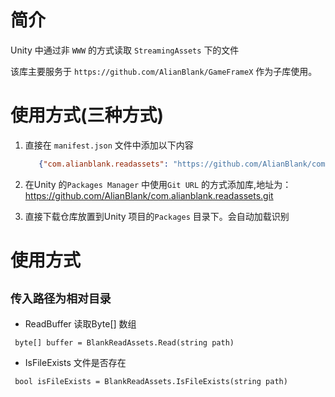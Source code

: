 # 简介

Unity 中通过非 `WWW` 的方式读取 `StreamingAssets` 下的文件

该库主要服务于 `https://github.com/AlianBlank/GameFrameX` 作为子库使用。


# 使用方式(三种方式)
1. 直接在 `manifest.json` 文件中添加以下内容
   ```json
      {"com.alianblank.readassets": "https://github.com/AlianBlank/com.alianblank.readassets.git"}
    ```
2. 在Unity 的`Packages Manager` 中使用`Git URL` 的方式添加库,地址为：https://github.com/AlianBlank/com.alianblank.readassets.git

3. 直接下载仓库放置到Unity 项目的`Packages` 目录下。会自动加载识别

# 使用方式

##   `传入路径为相对目录`

- ReadBuffer  读取Byte[] 数组
```
 byte[] buffer = BlankReadAssets.Read(string path)
```
- IsFileExists   文件是否存在 
```
 bool isFileExists = BlankReadAssets.IsFileExists(string path)
```
